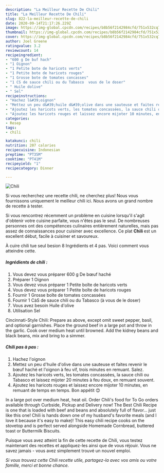 ```yaml
---
description: "La Meilleur Recette De Chili"
title: "La Meilleur Recette De Chili"
slug: 822-la-meilleur-recette-de-chili
date: 2020-09-14T21:17:26.229Z
image: https://img-global.cpcdn.com/recipes/b8b56f2142984cfd/751x532cq70/chili-photo-principale-de-la-recette.jpg
thumbnail: https://img-global.cpcdn.com/recipes/b8b56f2142984cfd/751x532cq70/chili-photo-principale-de-la-recette.jpg
cover: https://img-global.cpcdn.com/recipes/b8b56f2142984cfd/751x532cq70/chili-photo-principale-de-la-recette.jpg
author: Joel Greene
ratingvalue: 3.2
reviewcount: 14
recipeingredient:
- "600 g De buf hach"
- "1 Oignon"
- "1 Petite bote de haricots verts"
- "1 Petite bote de haricots rouges"
- "1 Grosse bote de tomates concasses"
- "1 CS de sauce chili ou du Tabasco  vous de le doser"
- " Huile dolive"
- " Sel"
recipeinstructions:
- "Hachez l&#39;oignon"
- "Mettez un peu d&#39;huile d&#39;olive dans une sauteuse et faites revenir le bœuf haché et l&#39;oignon à feu vif, trois minutes en remuant. Salez."
- "Ajoutez les haricots verts, les tomates concassées, la sauce chili ou Tabasco et laissez mijoter 20 minutes à feu doux, en remuant souvent."
- "Ajoutez les haricots rouges et laissez encore mijoter 10 minutes, en remuant de temps en temps. Bon appétit 😊"
categories:
- Resep
tags:
- chili

katakunci: chili 
nutrition: 207 calories
recipecuisine: Indonesian
preptime: "PT35M"
cooktime: "PT41M"
recipeyield: "1"
recipecategory: Dinner

---
```



![Chili](https://img-global.cpcdn.com/recipes/b8b56f2142984cfd/751x532cq70/chili-photo-principale-de-la-recette.jpg)

Si vous recherchez une recette chili, ne cherchez plus! Nous vous fournissons uniquement le meilleur chili ici. Nous avons un grand nombre de recette à tester.

Si vous rencontrez récemment un problème en cuisine lorsqu'il s'agit d'obtenir votre cuisine parfaite, vous n'êtes pas le seul. De nombreuses personnes ont des compétences culinaires entièrement naturelles, mais pas assez de connaissances pour cuisiner avec excellence. Ce plat <strong> Chili </strong> est un excellent début, facile à cuisiner et savoureux.

<!--inarticleads1-->

À cuire chili tue seul besion 8 Ingrédients et 4 pas. Voici comment vous atteindre cette.

##### Ingrédients de chili :

1. Vous devez vous préparer 600 g De bœuf haché
1. Préparer 1 Oignon
1. Vous devez vous préparer 1 Petite boîte de haricots verts
1. Vous devez vous préparer 1 Petite boîte de haricots rouges
1. Fournir 1 Grosse boîte de tomates concassées
1. Fournir 1 CàS de sauce chili ou du Tabasco (à vous de le doser)
1. Vous avez besoin  Huile d&#39;olive
1. Utilisation  Sel


Cincinnati-Style Chili: Prepare as above, except omit sweet pepper, basil, and optional garnishes. Place the ground beef in a large pot and throw in the garlic. Cook over medium heat until browned. Add the kidney beans and black beans, mix and bring to a simmer. 

<!--inarticleads2-->

##### Chili pas à pas :

1. Hachez l&#39;oignon
1. Mettez un peu d&#39;huile d&#39;olive dans une sauteuse et faites revenir le bœuf haché et l&#39;oignon à feu vif, trois minutes en remuant. Salez.
1. Ajoutez les haricots verts, les tomates concassées, la sauce chili ou Tabasco et laissez mijoter 20 minutes à feu doux, en remuant souvent.
1. Ajoutez les haricots rouges et laissez encore mijoter 10 minutes, en remuant de temps en temps. Bon appétit 😊


In a large pot over medium heat, heat oil. Order Chili&#39;s food for To Go orders available through Curbside, Pickup and Delivery now! The Best Chili Recipe is one that is loaded with beef and beans and absolutely full of flavor… just like this one! Chili is hands down one of my husband&#39;s favorite meals (and I love it because it&#39;s easy to make)! This easy chili recipe cooks on the stovetop and is perfect served alongside Homemade Cornbread, buttered toast or Buttermilk Biscuits. 

<!--inarticleads1-->

<p>
Puisque vous avez atteint la fin de cette recette de Chili, vous testez maintenant des recettes et appliquez-les ainsi que de vous réjouir. Vous ne savez jamais - vous avez simplement trouvé un nouvel emploi.
</p>

<p>
<i>Si vous trouvez cette Chili recette utile, partagez-la avec vos amis ou votre famille, merci et bonne chance.</i>
</p>
